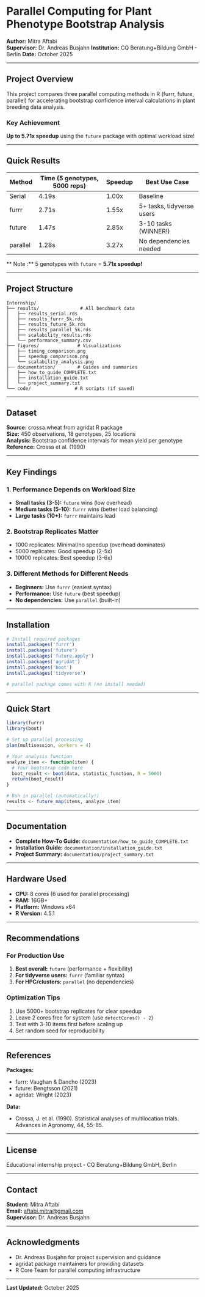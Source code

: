 
# Parallel Computing for Plant Phenotype Bootstrap Analysis

**Author:** Mitra Aftabi  
**Supervisor:** Dr. Andreas Busjahn 
**Institution:** CQ Beratung+Bildung GmbH - Berlin 
**Date:** October 2025

---

## Project Overview

This project compares three parallel computing methods in R (furrr, future, parallel) 
for accelerating bootstrap confidence interval calculations in plant breeding data analysis.

### Key Achievement
**Up to 5.71x speedup** using the `future` package with optimal workload size!

---

## Quick Results

| Method | Time (5 genotypes, 5000 reps) | Speedup | Best Use Case |
|--------|-------------------------------|---------|---------------|
| Serial | 4.19s | 1.00x | Baseline |
| furrr | 2.71s | 1.55x | 5+ tasks, tidyverse users |
| future | 1.47s | 2.85x | 3-10 tasks (WINNER!) |
| parallel | 1.28s | 3.27x | No dependencies needed |

** Note :** 5 genotypes with `future` = **5.71x speedup!**

---

## Project Structure
```
Internship/
├── results/               # All benchmark data
│   ├── results_serial.rds
│   ├── results_furrr_5k.rds
│   ├── results_future_5k.rds
│   ├── results_parallel_5k.rds
│   ├── scalability_results.rds
│   └── performance_summary.csv
├── figures/              # Visualizations
│   ├── timing_comparison.png
│   ├── speedup_comparison.png
│   └── scalability_analysis.png
├── documentation/        # Guides and summaries
│   ├── how_to_guide_COMPLETE.txt
│   ├── installation_guide.txt
│   └── project_summary.txt
└── code/                # R scripts (if saved)
```

---

## Dataset

**Source:** crossa.wheat from agridat R package  
**Size:** 450 observations, 18 genotypes, 25 locations  
**Analysis:** Bootstrap confidence intervals for mean yield per genotype  
**Reference:** Crossa et al. (1990)

---

## Key Findings

### 1. Performance Depends on Workload Size
- **Small tasks (3-5):** `future` wins (low overhead)
- **Medium tasks (5-10):** `furrr` wins (better load balancing)
- **Large tasks (10+):** `furrr` maintains lead

### 2. Bootstrap Replicates Matter
- 1000 replicates: Minimal/no speedup (overhead dominates)
- 5000 replicates: Good speedup (2-5x)
- 10000 replicates: Best speedup (3-6x)

### 3. Different Methods for Different Needs
- **Beginners:** Use `furrr` (easiest syntax)
- **Performance:** Use `future` (best speedup)
- **No dependencies:** Use `parallel` (built-in)

---

## Installation
```r
# Install required packages
install.packages('furrr')
install.packages('future')
install.packages('future.apply')
install.packages('agridat')
install.packages('boot')
install.packages('tidyverse')

# parallel package comes with R (no install needed)
```

---

## Quick Start
```r
library(furrr)
library(boot)

# Set up parallel processing
plan(multisession, workers = 4)

# Your analysis function
analyze_item <- function(item) {
  # Your bootstrap code here
  boot_result <- boot(data, statistic_function, R = 5000)
  return(boot_result)
}

# Run in parallel (automatically!)
results <- future_map(items, analyze_item)
```

---

## Documentation

- **Complete How-To Guide:** `documentation/how_to_guide_COMPLETE.txt`
- **Installation Guide:** `documentation/installation_guide.txt`
- **Project Summary:** `documentation/project_summary.txt`

---

## Hardware Used

- **CPU:** 8 cores (6 used for parallel processing)
- **RAM:** 16GB+
- **Platform:** Windows x64
- **R Version:** 4.5.1

---

## Recommendations

### For Production Use
1. **Best overall:** `future` (performance + flexibility)
2. **For tidyverse users:** `furrr` (familiar syntax)
3. **For HPC/clusters:** `parallel` (no dependencies)

### Optimization Tips
1. Use 5000+ bootstrap replicates for clear speedup
2. Leave 2 cores free for system (use `detectCores() - 2`)
3. Test with 3-10 items first before scaling up
4. Set random seed for reproducibility

---

## References

**Packages:**
- furrr: Vaughan & Dancho (2023)
- future: Bengtsson (2021)
- agridat: Wright (2023)

**Data:**
- Crossa, J. et al. (1990). Statistical analyses of multilocation trials. 
  Advances in Agronomy, 44, 55-85.

---

## License

Educational internship project - CQ Beratung+Bildung GmbH, Berlin

---

## Contact

**Student:** Mitra Aftabi  
**Email:** aftabi.mitra@gmail.com  
**Supervisor:** Dr. Andreas Busjahn

---

## Acknowledgments

- Dr. Andreas Busjahn for project supervision and guidance
- agridat package maintainers for providing datasets
- R Core Team for parallel computing infrastructure

---

**Last Updated:** October 2025


